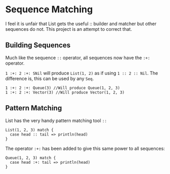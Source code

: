 Sequence Matching
================
I feel it is unfair that List gets the useful :: builder and matcher but other sequences do not. This project is an attempt to correct that.

Building Sequences
-----------------
Much like the sequence `::` operator, all sequences now have the `:+:` operator.

`1 :+: 2 :+: SNil` will produce `List(1, 2)` as if using `1 :: 2 :: Nil`. The difference is, this can be used by any `Seq`.

```
1 :+: 2 :+: Queue(3) //Will produce Queue(1, 2, 3)
1 :+: 2 :+: Vector(3) //Will produce Vector(1, 2, 3)
```

Pattern Matching
----------------
List has the very handy pattern matching tool `::`

```
List(1, 2, 3) match {
  case head :: tail => println(head)
}
``` 

The operator `:+:` has been added to give this same power to all sequences:

```
Queue(1, 2, 3) match {
  case head :+: tail => println(head)
}
```
